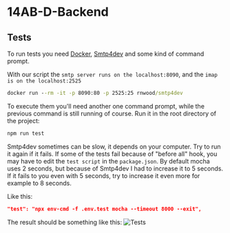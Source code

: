 # 14AB-D-Backend

## Tests

To run tests you need [Docker](https://www.docker.com/), [Smtp4dev](https://github.com/rnwood/smtp4dev) and some kind of command prompt.

With our script the `smtp server runs on the localhost:8090`, and the `imap is on the localhost:2525`

```cmd
docker run --rm -it -p 8090:80 -p 2525:25 rnwood/smtp4dev
```

To execute them you'll need another one command prompt, while the previous command is still running of course.
Run it in the root directory of the project:

```cmd
npm run test
```

Smtp4dev sometimes can be slow, it depends on your computer. Try to run it again if it fails.
If some of the tests fail because of "before all" hook, you may have to edit the `test script` in the `package.json`.
By default mocha uses 2 seconds, but because of Smtp4dev I had to increase it to 5 seconds. If it fails to you even with 5 seconds, try to increase it even more for example to 8 seconds.

Like this:

```json
"test": "npx env-cmd -f .env.test mocha --timeout 8000 --exit",
```

The result should be something like this:
![Tests](https://www.youtube.com/watch?v=OyWecKKZy4o)